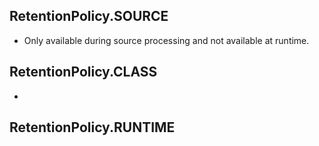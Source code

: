 ## RetentionPolicy.SOURCE

- Only available during source processing and not available at runtime.

## RetentionPolicy.CLASS

-

## RetentionPolicy.RUNTIME